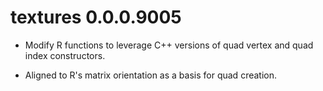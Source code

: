 # textures 0.0.0.9005

* Modify R functions to leverage C++ versions of quad vertex and quad index constructors. 

* Aligned to R's matrix orientation as a basis for quad creation. 
